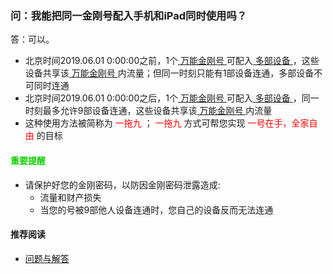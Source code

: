 ### 问：我能把同一金刚号配入手机和iPad同时使用吗？
答：可以。
- 北京时间2019.06.01 0:00:00之前，1个[ 万能金刚号 ](https://a2zitpro.github.io/web/万能金刚号)可配入[ 多部设备 ](https://a2zitpro.github.io/web/金刚号与设备的关系)，这些设备共享该[ 万能金刚号 ](https://a2zitpro.github.io/web/万能金刚号)内流量；但同一时刻只能有1部设备连通，多部设备不可同时连通
- 北京时间2019.06.01 0:00:00之后，1个[ 万能金刚号 ](https://a2zitpro.github.io/web/万能金刚号)可配入[ 多部设备 ](https://a2zitpro.github.io/web/金刚号与设备的关系)，同一时刻最多允许9部设备连通，这些设备共享该[ 万能金刚号 ](https://a2zitpro.github.io/web/万能的金刚号)内流量
- 这种使用方法被简称为<font color="Red"> 一拖九 </font>；<font color="Red"> 一拖九 </font>方式可帮您实现<font color="Red"> 一号在手，全家自由 </font>的目标

#### <font color="Red>">重要提醒</font>
- 请保护好您的金刚密码，以防因金刚密码泄露造成:
  - 流量和财产损失
  - 当您的号被9部他人设备连通时，您自己的设备反而无法连通

#### 推荐阅读
- [ 问题与解答 ](https://a2zitpro.github.io/web/列表-问题与解答)
